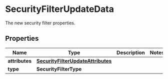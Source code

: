 # SecurityFilterUpdateData

The new security filter properties.

## Properties

| Name           | Type                                                                    | Description | Notes |
| -------------- | ----------------------------------------------------------------------- | ----------- | ----- |
| **attributes** | [**SecurityFilterUpdateAttributes**](SecurityFilterUpdateAttributes.md) |             |
| **type**       | **SecurityFilterType**                                                  |             |

